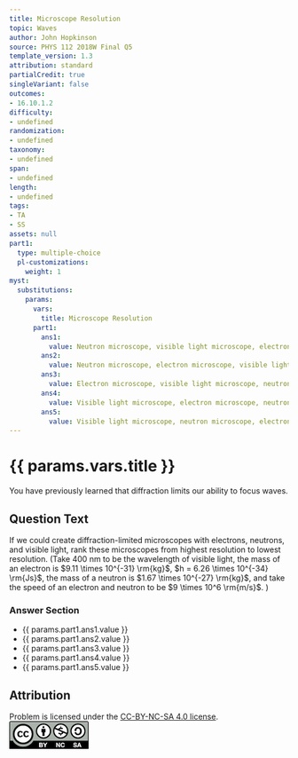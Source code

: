 ```yaml
---
title: Microscope Resolution
topic: Waves
author: John Hopkinson
source: PHYS 112 2018W Final Q5
template_version: 1.3
attribution: standard
partialCredit: true
singleVariant: false
outcomes:
- 16.10.1.2
difficulty:
- undefined
randomization:
- undefined
taxonomy:
- undefined
span:
- undefined
length:
- undefined
tags:
- TA
- SS
assets: null
part1:
  type: multiple-choice
  pl-customizations:
    weight: 1
myst:
  substitutions:
    params:
      vars:
        title: Microscope Resolution
      part1:
        ans1:
          value: Neutron microscope, visible light microscope, electron microscope.
        ans2:
          value: Neutron microscope, electron microscope, visible light microscope.
        ans3:
          value: Electron microscope, visible light microscope, neutron microscope.
        ans4:
          value: Visible light microscope, electron microscope, neutron microscope.
        ans5:
          value: Visible light microscope, neutron microscope, electron microscope.
---
```

# {{ params.vars.title }}
You have previously learned that diffraction limits our ability to focus waves.

## Question Text

If we could create diffraction-limited microscopes with electrons, neutrons, and visible light, rank these microscopes from highest resolution to lowest resolution.
(Take $400$ nm to be the wavelength of visible light, the mass of an electron is $9.11 \times 10^{-31} \rm{kg}$, $h = 6.26 \times 10^{-34} \rm{Js}$,
the mass of a neutron is $1.67 \times 10^{-27} \rm{kg}$, and take the speed of an electron and neutron to be $9 \times 10^6 \rm{m/s}$. )

### Answer Section

- {{ params.part1.ans1.value }}
- {{ params.part1.ans2.value }}
- {{ params.part1.ans3.value }}
- {{ params.part1.ans4.value }}
- {{ params.part1.ans5.value }}

## Attribution

Problem is licensed under the [CC-BY-NC-SA 4.0 license](https://creativecommons.org/licenses/by-nc-sa/4.0/).<br> ![The Creative Commons 4.0 license requiring attribution-BY, non-commercial-NC, and share-alike-SA license.](https://raw.githubusercontent.com/firasm/bits/master/by-nc-sa.png)